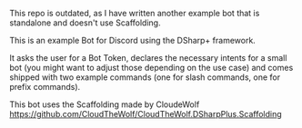 This repo is outdated, as I have written another example bot that is standalone and doesn't use Scaffolding.


This is an example Bot for Discord using the DSharp+ framework.

It asks the user for a Bot Token, declares the necessary intents for a small bot (you might want to adjust those depending on the use case)
and comes shipped with two example commands (one for slash commands, one for prefix commands).

This bot uses the Scaffolding made by CloudeWolf https://github.com/CloudTheWolf/CloudTheWolf.DSharpPlus.Scaffolding
